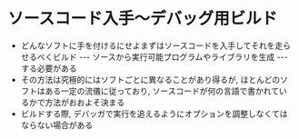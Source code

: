 # ソースコード入手〜デバッグ用ビルド

* どんなソフトに手を付けるにせよまずはソースコードを入手してそれを走らせるべくビルド --- ソースから実行可能プログラムやライブラリを生成 --- する必要がある
* その方法は究極的にはソフトごとに異なることがあり得るが, ほとんどのソフトはある一定の流儀に従っており, ソースコードが何の言語で書かれているかで方法がおおよそ決まる
* ビルドする際, デバッガで実行を追えるようにオプションを調整しなくてはならない場合がある
